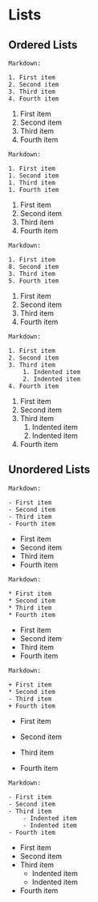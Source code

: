 # Lists

## Ordered Lists
```
Markdown:

1. First item
2. Second item
3. Third item
4. Fourth item
```
1. First item
2. Second item
3. Third item
4. Fourth item

```
Markdown:

1. First item
1. Second item
1. Third item
1. Fourth item
```
1. First item
1. Second item
1. Third item
1. Fourth item

```
Markdown:

1. First item
8. Second item
3. Third item
5. Fourth item
```
1. First item
8. Second item
3. Third item
5. Fourth item

```
Markdown:

1. First item
2. Second item
3. Third item
    1. Indented item
    2. Indented item
4. Fourth item
```
1. First item
2. Second item
3. Third item
    1. Indented item
    2. Indented item
4. Fourth item

## Unordered Lists
```
Markdown:

- First item
- Second item
- Third item
- Fourth item
```
- First item
- Second item
- Third item
- Fourth item

```
Markdown:

* First item
* Second item
* Third item
* Fourth item
```
* First item
* Second item
* Third item
* Fourth item

```
Markdown:

+ First item
* Second item
- Third item
+ Fourth item
```
+ First item
* Second item
- Third item
+ Fourth item

```
Markdown:

- First item
- Second item
- Third item
    - Indented item
    - Indented item
- Fourth item
```
- First item
- Second item
- Third item
    - Indented item
    - Indented item
- Fourth item
